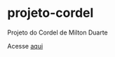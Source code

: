 # projeto-cordel
Projeto do Cordel de Milton Duarte 


Acesse [aqui](https://j0a0pedro.github.io/projeto-cordel/)
